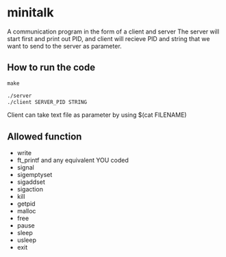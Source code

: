# minitalk
A communication program in the form of a client and server
The server will start first and print out PID, and client will recieve PID and string that we want to send to the server as parameter.

## How to run the code
```Makefile
make

./server
./client SERVER_PID STRING
```

Client can take text file as parameter by using $(cat FILENAME)

## Allowed function
- write
- ft_printf and any equivalent YOU coded
- signal
- sigemptyset
- sigaddset
- sigaction
- kill
- getpid
- malloc
- free
- pause
- sleep
- usleep
- exit

